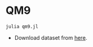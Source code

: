# QM9
```
julia qm9.jl
```
* Download dataset from [here](https://ndownloader.figshare.com/files/3195389).
